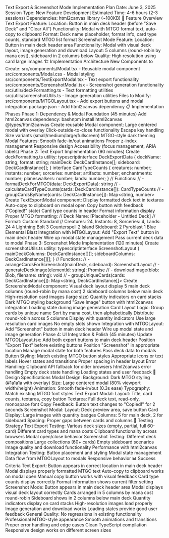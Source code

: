 Text Export & Screenshot Mode Implementation Plan
Date: June 3, 2025
Session Type: New Feature Development
Estimated Time: 4-6 hours (2-3 sessions)
Dependencies: html2canvas library (~100KB)
🎯 Feature Overview
Text Export Feature:
Location: Button in main deck header (before "Save Deck" and "Clear All")
Functionality: Modal with MTGO format text, auto-copy to clipboard
Format: Deck name placeholder, format info, card type counts, standard MTGO list format
Screenshot Mode Feature:
Location: Button in main deck header area
Functionality: Modal with visual deck layout, image generation and download
Layout: 5 columns (round-robin by mana cost), sideboard in 2 columns below
Quality: High resolution using card large images
🏗️ Implementation Architecture
New Components to Create:
src/components/Modal.tsx - Reusable modal component
src/components/Modal.css - Modal styling
src/components/TextExportModal.tsx - Text export functionality
src/components/ScreenshotModal.tsx - Screenshot generation functionality
src/utils/deckFormatting.ts - Text formatting utilities
src/utils/screenshotUtils.ts - Image generation utilities
Files to Modify:
src/components/MTGOLayout.tsx - Add export buttons and modal integration
package.json - Add html2canvas dependency
📋 Implementation Phases
Phase 1: Dependency & Modal Foundation (45 minutes)
Add html2canvas dependency:
bashnpm install html2canvas @types/html2canvas
Create reusable Modal component:
Large centered modal with overlay
Click-outside-to-close functionality
Escape key handling
Size variants (small/medium/large/fullscreen)
MTGO-style dark theming
Modal Features:
Smooth fade-in/out animations
Proper z-index management
Responsive design
Accessibility (focus management, ARIA labels)
Phase 2: Text Export Implementation (90 minutes)
Create deckFormatting.ts utility:
typescriptinterface DeckExportData {
 deckName: string;
 format: string;
 mainDeck: DeckCardInstance[];
 sideboard: DeckCardInstance[];
}
interface CardTypeCounts {
 creatures: number;
 instants: number;
 sorceries: number;
 artifacts: number;
 enchantments: number;
 planeswalkers: number;
 lands: number;
}
// Functions:
// - formatDeckForMTGO(data: DeckExportData): string
// - calculateCardTypeCounts(cards: DeckCardInstance[]): CardTypeCounts
// - groupCardsByName(cards: DeckCardInstance[]): Map<string, number>
Create TextExportModal component:
Display formatted deck text in textarea
Auto-copy to clipboard on modal open
Copy button with feedback ("Copied!" state)
Card type counts in header
Format information display
Proper MTGO formatting:
// Deck Name: [Placeholder - Untitled Deck]
// Format: Custom Standard
// Creatures: 24, Instants: 8, Sorceries: 4, Lands: 24
4 Lightning Bolt
3 Counterspell
2 Island
Sideboard:
2 Pyroblast
1 Blue Elemental Blast
Integration with MTGOLayout:
Add "Export Text" button in main deck header
Wire up modal state management
Pass current deck data to modal
Phase 3: Screenshot Mode Implementation (120 minutes)
Create screenshotUtils.ts utility:
typescriptinterface ScreenshotLayout {
 mainDeckColumns: DeckCardInstance[][];
 sideboardColumns: DeckCardInstance[][];
}
// Functions:
// - arrangeCardsForScreenshot(mainDeck, sideboard): ScreenshotLayout
// - generateDeckImage(elementId: string): Promise<Blob>
// - downloadImage(blob: Blob, filename: string): void
// - groupUniqueCards(cards: DeckCardInstance[]): Map<string, DeckCardInstance[]>
Create ScreenshotModal component:
Visual deck layout display
5 main deck columns (round-robin by mana cost)
2 sideboard columns below main deck
High-resolution card images (large size)
Quantity indicators on card stacks
Dark MTGO styling background
"Save Image" button with html2canvas integration
Loading state during image generation
Card Layout Logic:
Group cards by unique name
Sort by mana cost, then alphabetically
Distribute round-robin across 5 columns
Display with quantity indicators
Use large resolution card images
No empty slots shown
Integration with MTGOLayout:
Add "Screenshot" button in main deck header
Wire up modal state and image generation
Phase 4: UI Integration & Polish (45 minutes)
Update MTGOLayout.tsx:
Add both export buttons to main deck header
Position "Export Text" before existing buttons
Position "Screenshot" in appropriate location
Manage modal state for both features
Pass deck data to modals
Button Styling:
Match existing MTGO button styles
Appropriate icons or text labels
Hover states and transitions
Proper spacing in header layout
Error Handling:
Clipboard API fallback for older browsers
html2canvas error handling
Empty deck state handling
Loading states and user feedback
🎨 Design Specifications
Modal Design:
Background: Dark MTGO styling (#1a1a1a with overlay)
Size: Large centered modal (80% viewport width/height)
Animation: Smooth fade-in/out (0.3s ease)
Typography: Match existing MTGO font styles
Text Export Modal:
Layout: Title, card counts, textarea, copy button
Textarea: Full deck text, read-only, monospace font
Copy Feedback: Button text changes to "Copied!" for 2 seconds
Screenshot Modal:
Layout: Deck preview area, save button
Card Display: Large images with quantity badges
Columns: 5 for main deck, 2 for sideboard
Spacing: Proper gaps between cards and columns
🧪 Testing Strategy
Text Export Testing:
Various deck sizes (empty, partial, full 60-card)
Different card types and mana costs
Clipboard functionality across browsers
Modal open/close behavior
Screenshot Testing:
Different deck compositions
Large collections (60+ cards)
Empty sideboard scenarios
Image quality and download functionality
Performance with html2canvas
Integration Testing:
Button placement and styling
Modal state management
Data flow from MTGOLayout to modals
Responsive behavior
📊 Success Criteria
Text Export:
 Button appears in correct location in main deck header
 Modal displays properly formatted MTGO text
 Auto-copy to clipboard works on modal open
 Manual copy button works with visual feedback
 Card type counts display correctly
 Format information shows current filter setting
Screenshot Mode:
 Button appears in main deck header area
 Modal displays visual deck layout correctly
 Cards arranged in 5 columns by mana cost round-robin
 Sideboard shows in 2 columns below main deck
 Quantity indicators display on card stacks
 High-resolution images load properly
 Image generation and download works
 Loading states provide good user feedback
General Quality:
 No regressions in existing functionality
 Professional MTGO-style appearance
 Smooth animations and transitions
 Proper error handling and edge cases
 Clean TypeScript compilation
 Responsive design works on different screen sizes
